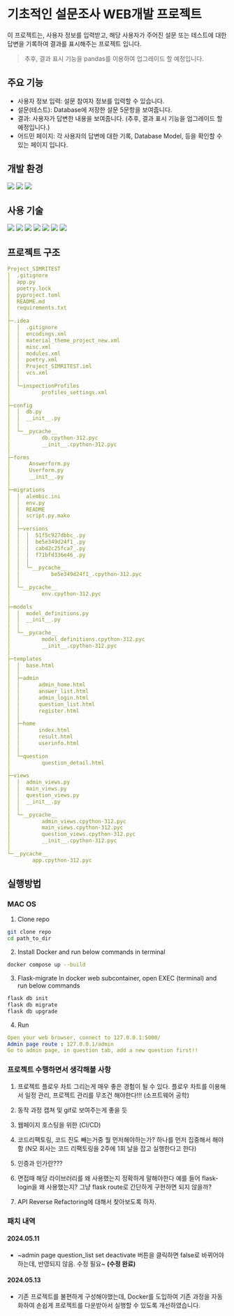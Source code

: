 # 기초적인 설문조사 WEB개발 프로젝트

이 프로젝트는, 사용자 정보를 입력받고, 해당 사용자가 주어진 설문 또는 테스트에 대한 답변을 기록하여 결과를 표시해주는 프로젝트 입니다.

> 추후, 결과 표시 기능을 pandas를 이용하여 업그레이드 할 예정입니다.

## 주요 기능
- 사용자 정보 입력: 설문 참여자 정보를 입력할 수 있습니다.
- 설문(테스트): Database에 저장한 설문 5문항을 보여줍니다.
- 결과: 사용자가 답변한 내용을 보여줍니다. (추후, 결과 표시 기능을 업그레이드 할 예정입니다.)
- 어드민 페이지: 각 사용자의 답변에 대한 기록, Database Model, 등을 확인할 수 있는 페이지 입니다.

## 개발 환경
![](https://img.shields.io/badge/AMD-ED1C24?style=for-the-badge&logo=amd&logoColor=white)
![](https://img.shields.io/badge/Windows-0078D6?style=for-the-badge&logo=windows&logoColor=white)
![](https://img.shields.io/badge/Poetry-60A5FA?style=for-the-badge&logo=poetry&logoColor=white)

## 사용 기술
![](https://img.shields.io/badge/HTML5-E34F26?style=for-the-badge&logo=html5&logoColor=white)
![](https://img.shields.io/badge/Bootstrap-563D7C?style=for-the-badge&logo=bootstrap&logoColor=white)
![](https://img.shields.io/badge/Jinja-B41717?style=for-the-badge&logo=Jinja&logoColor=white)
![](https://img.shields.io/badge/Python-3776AB?style=for-the-badge&logo=python&logoColor=white)
![](https://img.shields.io/badge/MySQL-00000F?style=for-the-badge&logo=mysql&logoColor=white)
![](https://img.shields.io/badge/Flask-000000?style=for-the-badge&logo=flask&logoColor=white)
![](https://img.shields.io/badge/Sqlalchemy-D71F00?style=for-the-badge&logo=SQLalchemy&logoColor=white)

## 프로젝트 구조
```yaml
Project_SIMRITEST
│  .gitignore
│  app.py
│  poetry.lock
│  pyproject.toml
│  README.md
│  requirements.txt
│
├─.idea
│  │  .gitignore
│  │  encodings.xml
│  │  material_theme_project_new.xml
│  │  misc.xml
│  │  modules.xml
│  │  poetry.xml
│  │  Project_SIMRITEST.iml
│  │  vcs.xml
│  │
│  └─inspectionProfiles
│          profiles_settings.xml
│
├─config
│  │  db.py
│  │  __init__.py
│  │
│  └─__pycache__
│          db.cpython-312.pyc
│          __init__.cpython-312.pyc
│
├─forms
│      Answerform.py
│      Userform.py
│      __init__.py
│
├─migrations
│  │  alembic.ini
│  │  env.py
│  │  README
│  │  script.py.mako
│  │
│  ├─versions
│  │  │  51f5c927dbbc_.py
│  │  │  be5e349d24f1_.py
│  │  │  cabd2c25fca7_.py
│  │  │  f71bfd336e46_.py
│  │  │
│  │  └─__pycache__
│  │          be5e349d24f1_.cpython-312.pyc
│  │
│  └─__pycache__
│          env.cpython-312.pyc
│
├─models
│  │  model_definitions.py
│  │  __init__.py
│  │
│  └─__pycache__
│          model_definitions.cpython-312.pyc
│          __init__.cpython-312.pyc
│
├─templates
│  │  base.html
│  │
│  ├─admin
│  │      admin_home.html
│  │      answer_list.html
│  │      admin_login.html
│  │      question_list.html
│  │      register.html
│  │
│  ├─home
│  │      index.html
│  │      result.html
│  │      userinfo.html
│  │
│  └─question
│          question_detail.html
│
├─views
│  │  admin_views.py
│  │  main_views.py
│  │  question_views.py
│  │  __init__.py
│  │
│  └─__pycache__
│          admin_views.cpython-312.pyc
│          main_views.cpython-312.pyc
│          question_views.cpython-312.pyc
│          __init__.cpython-312.pyc
│
└─__pycache__
        app.cpython-312.pyc
```

## 실행방법
### MAC OS

1. Clone repo
```bash
git clone repo
cd path_to_dir
```

2. Install Docker and run below commands in terminal
```bash
docker compose up --build
```

3. Flask-migrate
In docker web subcontainer, open EXEC (terminal) and run below commands
```bash
flask db init
flask db migrate
flask db upgrade
```

4. Run
```yaml
Open your web browser, connect to 127.0.0.1:5000/
Admin page route : 127.0.0.1/admin
Go to admin page, in question tab, add a new question first!!
```

### 프로젝트 수행하면서 생각해볼 사항
1. 프로젝트 플로우 차트 그리는게 매우 좋은 경험이 될 수 있다.
플로우 차트를 이용해서 일정 관리, 프로젝트 관리를 무조건 해야한다!!! (소프트웨어 공학)

2. 동작 과정 캡쳐 및 gif로 보여주는게 좋을 듯

3. 웹페이지 호스팅을 위한 (CI/CD)

4. 코드리팩토링, 코드 진도 빼는거중 뭘 먼저해야하는가? 하나를 먼저 집중해서 해야함 (N모 회사는 코드 리팩토링을 2주에 1회 날을 잡고 실행한다고 한다)

5. 인증과 인가란???

6. 면접때 해당 라이브러리를 왜 사용했는지 정확하게 말해야한다 
예를 들어 flask-login을 왜 사용했는지? 그냥 flask route로 간단하게 구현하면 되지 않을까?

7. API Reverse Refactoring에 대해서 찾아보도록 하자.

### 패치 내역
#### 2024.05.11
- ~admin page question_list set deactivate 버튼을 클릭하면 false로 바뀌어야 하는데, 반영되지 않음. 수정 필요~ **(수정 완료)**

#### 2024.05.13
- 기존 프로젝트를 불편하게 구성해야했는데, Docker를 도입하여 기존 과정을 자동화하여 손쉽게 프로젝트를 다운받아서 실행할 수 있도록 개선하였습니다.


